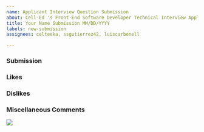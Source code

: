 ```yaml
---
name: Applicant Interview Question Submission
about: Cell-Ed 's Front-End Software Developer Technical Interview Application Submission
title: Your Name Submission MM/DD/YYYY
labels: new-submission
assignees: celteeka, ssgutierrez42, luiscarbonell

---
```


### Submission

<!-- Add link to pull request here -->

### Likes

<!-- Did you like anything in this exercise? If so, what did you like? Is there anything you would have liked to do if you had more time? -->

### Dislikes

<!-- Did you dislike anything in this exercise? If so, what did you dislike? What would you suggest to improve that? -->

### Miscellaneous Comments

<!-- Anything you feel would be cool to share?  👀 --> 

![](https://media2.giphy.com/media/hCCQivVZnzyJq/giphy.gif)
